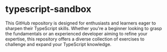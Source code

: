 # typescript-sandbox
This GitHub repository is designed for enthusiasts and learners eager to sharpen their TypeScript skills. Whether you're a beginner looking to grasp the fundamentals or an experienced developer aiming to refine your expertise, this repository offers a diverse collection of exercises to challenge and expand your TypeScript knowledge.
